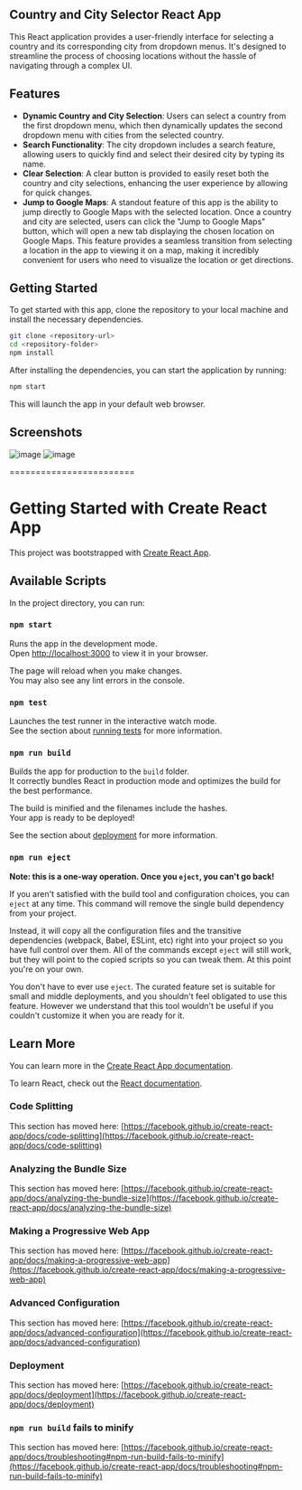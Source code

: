 ## Country and City Selector React App

This React application provides a user-friendly interface for selecting a country and its corresponding city from dropdown menus. It's designed to streamline the process of choosing locations without the hassle of navigating through a complex UI.

## Features

- **Dynamic Country and City Selection**: Users can select a country from the first dropdown menu, which then dynamically updates the second dropdown menu with cities from the selected country.
- **Search Functionality**: The city dropdown includes a search feature, allowing users to quickly find and select their desired city by typing its name.
- **Clear Selection**: A clear button is provided to easily reset both the country and city selections, enhancing the user experience by allowing for quick changes.
- **Jump to Google Maps**: A standout feature of this app is the ability to jump directly to Google Maps with the selected location. Once a country and city are selected, users can click the "Jump to Google Maps" button, which will open a new tab displaying the chosen location on Google Maps. This feature provides a seamless transition from selecting a location in the app to viewing it on a map, making it incredibly convenient for users who need to visualize the location or get directions.

## Getting Started

To get started with this app, clone the repository to your local machine and install the necessary dependencies.

```bash
git clone <repository-url>
cd <repository-folder>
npm install
```

After installing the dependencies, you can start the application by running:

```bash
npm start
```

This will launch the app in your default web browser.

## Screenshots

![image](https://github.com/user-attachments/assets/59794e40-879d-4ece-9250-81a7c09a84c3)
![image](https://github.com/user-attachments/assets/240bb34b-0c7d-4275-8696-118554499735)


========================


# Getting Started with Create React App

This project was bootstrapped with [Create React App](https://github.com/facebook/create-react-app).

## Available Scripts

In the project directory, you can run:

### `npm start`

Runs the app in the development mode.\
Open [http://localhost:3000](http://localhost:3000) to view it in your browser.

The page will reload when you make changes.\
You may also see any lint errors in the console.

### `npm test`

Launches the test runner in the interactive watch mode.\
See the section about [running tests](https://facebook.github.io/create-react-app/docs/running-tests) for more information.

### `npm run build`

Builds the app for production to the `build` folder.\
It correctly bundles React in production mode and optimizes the build for the best performance.

The build is minified and the filenames include the hashes.\
Your app is ready to be deployed!

See the section about [deployment](https://facebook.github.io/create-react-app/docs/deployment) for more information.

### `npm run eject`

**Note: this is a one-way operation. Once you `eject`, you can't go back!**

If you aren't satisfied with the build tool and configuration choices, you can `eject` at any time. This command will remove the single build dependency from your project.

Instead, it will copy all the configuration files and the transitive dependencies (webpack, Babel, ESLint, etc) right into your project so you have full control over them. All of the commands except `eject` will still work, but they will point to the copied scripts so you can tweak them. At this point you're on your own.

You don't have to ever use `eject`. The curated feature set is suitable for small and middle deployments, and you shouldn't feel obligated to use this feature. However we understand that this tool wouldn't be useful if you couldn't customize it when you are ready for it.

## Learn More

You can learn more in the [Create React App documentation](https://facebook.github.io/create-react-app/docs/getting-started).

To learn React, check out the [React documentation](https://reactjs.org/).

### Code Splitting

This section has moved here: [https://facebook.github.io/create-react-app/docs/code-splitting](https://facebook.github.io/create-react-app/docs/code-splitting)

### Analyzing the Bundle Size

This section has moved here: [https://facebook.github.io/create-react-app/docs/analyzing-the-bundle-size](https://facebook.github.io/create-react-app/docs/analyzing-the-bundle-size)

### Making a Progressive Web App

This section has moved here: [https://facebook.github.io/create-react-app/docs/making-a-progressive-web-app](https://facebook.github.io/create-react-app/docs/making-a-progressive-web-app)

### Advanced Configuration

This section has moved here: [https://facebook.github.io/create-react-app/docs/advanced-configuration](https://facebook.github.io/create-react-app/docs/advanced-configuration)

### Deployment

This section has moved here: [https://facebook.github.io/create-react-app/docs/deployment](https://facebook.github.io/create-react-app/docs/deployment)

### `npm run build` fails to minify

This section has moved here: [https://facebook.github.io/create-react-app/docs/troubleshooting#npm-run-build-fails-to-minify](https://facebook.github.io/create-react-app/docs/troubleshooting#npm-run-build-fails-to-minify)
